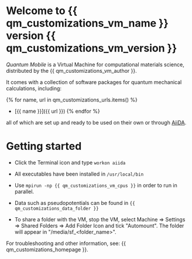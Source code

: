 # Welcome to {{ qm_customizations_vm_name }} version {{ qm_customizations_vm_version }}

*Quantum Mobile* is a Virtual Machine for computational materials science, distributed by the {{ qm_customizations_vm_author }}.

It comes with a collection of software packages for quantum mechanical calculations, including:

{% for name, url in qm_customizations_urls.items() %}
* [{{ name }}]({{ url }})
{% endfor %}

all of which are set up and ready to be used on their own or through [AiiDA](http://www.aiida.net).

# Getting started

* Click the Terminal icon and type `workon aiida`

* All executables have been installed in `/usr/local/bin`

* Use `mpirun -np {{ qm_customizations_vm_cpus }}` in order to run in parallel.

* Data such as pseudopotentials can be found in `{{ qm_customizations_data_folder }}`

* To share a folder with the VM, stop the VM, select
     Machine => Settings => Shared Folders => Add Folder Icon
   and tick "Automount". The folder will appear in "/media/sf_<folder_name>".

For troubleshooting and other information, see: {{ qm_customizations_homepage }}.
